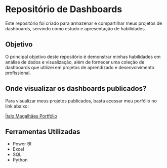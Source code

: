 # Repositório de Dashboards

Este repositório foi criado para armazenar e compartilhar meus projetos de dashboards, servindo como estudo e apresentação de habilidades.

## Objetivo

O principal objetivo deste repositório é demonstrar minhas habilidades em análise de dados e visualização, além de fornecer uma coleção de dashboards que utilizei em projetos de aprendizado e desenvolvimento profissional.

## Onde visualizar os dashboards publicados?

Para visualizar meus projetos publicados, basta acessar meu porfólio no link abaixo:

[Ítalo Magalhães Portfólio](https://italo-mgl.streamlit.app/{:target="_blank"})

## Ferramentas Utilizadas

- Power BI
- Excel
- SQL
- Python
